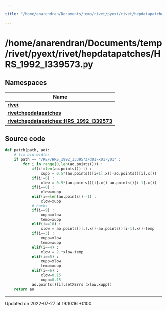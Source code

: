 ```yaml
---

title: "/home/anarendran/Documents/temp/rivet/pyext/rivet/hepdatapatches/HRS_1992_I339573.py"

---
```


# /home/anarendran/Documents/temp/rivet/pyext/rivet/hepdatapatches/HRS_1992_I339573.py



## Namespaces

| Name           |
| -------------- |
| **[rivet](http://example.org/namespaces/namespacerivet/)**  |
| **[rivet::hepdatapatches](http://example.org/namespaces/namespacerivet_1_1hepdatapatches/)**  |
| **[rivet::hepdatapatches::HRS_1992_I339573](http://example.org/namespaces/namespacerivet_1_1hepdatapatches_1_1hrs__1992__i339573/)**  |




## Source code

```python
def patch(path, ao):
    # fix bin widths
    if path == "/REF/HRS_1992_I339573/d01-x01-y01" :
        for i in range(0,len(ao.points())) :
            if(i!=len(ao.points())-1) :
                xupp = 0.5*(ao.points()[i+1].x()-ao.points()[i].x())
            if(i!=0) :
                xlow = 0.5*(ao.points()[i].x()-ao.points()[i-1].x())
            if(i==0) :
                xlow=xupp
            elif(i==len(ao.points())-1) :
                xlow=xupp
            # hacks
            if(i==9) :
                xupp=xlow
                temp=xupp
            elif(i==10) :
                xlow = ao.points()[i].x()-ao.points()[i-1].x()-temp
            if(i==3) :
                xupp=xlow
                temp=xupp
            elif(i==4) :
                xlow = 2.*xlow-temp
            elif(i==5) :
                xupp=xlow
                temp=xupp
            elif(i==6) :
                xlow=0.15
                xupp=0.15
            ao.points()[i].setXErrs((xlow,xupp))
    return ao
```


-------------------------------

Updated on 2022-07-27 at 19:10:16 +0100

